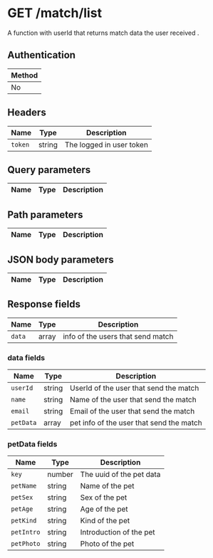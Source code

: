 # GET /match/list
A function with userId that returns match data the user received .

## Authentication
|Method|
|-|
|No|

## Headers
|Name|Type|Description|
|-|-|-|
|`token`|string|The logged in user token|

## Query parameters

|Name|Type|Description|
|-|-|-|

## Path parameters

|Name|Type|Description|
|-|-|-|

## JSON body parameters

|Name|Type|Description|
|-|-|-|

## Response fields

|Name|Type|Description|
|-|-|-|
|`data`|array|info of the users that send match|

### data fields

|Name|Type|Description|
|-|-|-|
|`userId`|string|UserId of the user that send the match|
|`name`|string|Name of the user that send the match|
|`email`|string|Email of the user that send the match|
|`petData`|array|pet info of the user that send the match|

### petData fields

|Name|Type|Description|
|-|-|-|
|`key`|number|The uuid of the pet data|
|`petName`|string|Name of the pet|
|`petSex`|string|Sex of the pet|
|`petAge`|string|Age of the pet|
|`petKind`|string|Kind of the pet|
|`petIntro`|string|Introduction of the pet|
|`petPhoto`|string|Photo of the pet|